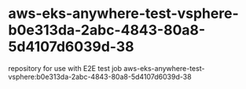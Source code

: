 # aws-eks-anywhere-test-vsphere-b0e313da-2abc-4843-80a8-5d4107d6039d-38
repository for use with E2E test job aws-eks-anywhere-test-vsphere:b0e313da-2abc-4843-80a8-5d4107d6039d-38

